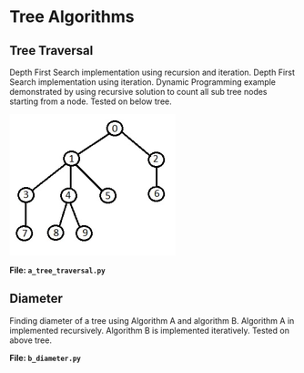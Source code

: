 # Tree Algorithms

## Tree Traversal

Depth First Search implementation using recursion and iteration. Depth First Search implementation using  iteration. Dynamic Programming example demonstrated by using recursive solution to count all sub tree nodes starting from a node. Tested on below tree.

![Traversal](../README/tree-3.jpeg)

**File: `a_tree_traversal.py`**

## Diameter

Finding diameter of a tree using Algorithm A and algorithm B. Algorithm A in implemented recursively. Algorithm B is implemented iteratively. Tested on above tree.

**File: `b_diameter.py`**


